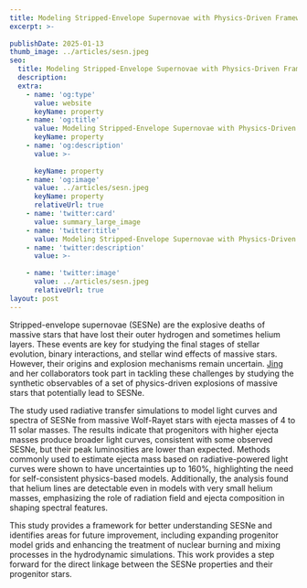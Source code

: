 ```yaml
---
title: Modeling Stripped-Envelope Supernovae with Physics-Driven Framework
excerpt: >-
  
publishDate: 2025-01-13
thumb_image: ../articles/sesn.jpeg
seo:
  title: Modeling Stripped-Envelope Supernovae with Physics-Driven Framework
  description: 
  extra:
    - name: 'og:type'
      value: website
      keyName: property
    - name: 'og:title'
      value: Modeling Stripped-Envelope Supernovae with Physics-Driven Framework
      keyName: property
    - name: 'og:description'
      value: >-
        
      keyName: property
    - name: 'og:image'
      value: ../articles/sesn.jpeg
      keyName: property
      relativeUrl: true
    - name: 'twitter:card'
      value: summary_large_image
    - name: 'twitter:title'
      value: Modeling Stripped-Envelope Supernovae with Physics-Driven Framework
    - name: 'twitter:description'
      value: >-
        
    - name: 'twitter:image'
      value: ../articles/sesn.jpeg
      relativeUrl: true
layout: post
---
```


Stripped-envelope supernovae (SESNe) are the explosive deaths of massive stars that have lost their outer hydrogen and sometimes helium layers. These events are key for studying the final stages of stellar evolution, binary interactions, and stellar wind effects of massive stars. However, their origins and explosion mechanisms remain uncertain. <a href="/people/core/#jing-lu">Jing</a> and her collaborators took part in tackling these challenges by studying the synthetic observables of a set of physics-driven explosions of massive stars that potentially lead to SESNe.

The study used radiative transfer simulations to model light curves and spectra of SESNe from massive Wolf-Rayet stars with ejecta masses of 4 to 11 solar masses. The results indicate that progenitors with higher ejecta masses produce broader light curves, consistent with some observed SESNe, but their peak luminosities are lower than expected. Methods commonly used to estimate ejecta mass based on radiative-powered light curves were shown to have uncertainties up to 160%, highlighting the need for self-consistent physics-based models. Additionally, the analysis found that helium lines are detectable even in models with very small helium masses, emphasizing the role of radiation field and ejecta composition in shaping spectral features.

This study provides a framework for better understanding SESNe and identifies areas for future improvement, including expanding progenitor model grids and enhancing the treatment of nuclear burning and mixing processes in the hydrodynamic simulations. This work provides a step forward for the direct linkage between the SESNe properties and their progenitor stars.


